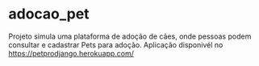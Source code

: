 # adocao_pet
Projeto simula uma plataforma de adoção de cães, onde pessoas podem consultar e cadastrar Pets para adoção.
Aplicação disponivél no https://petprodjango.herokuapp.com/
